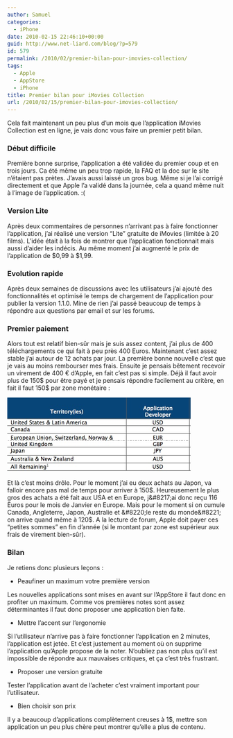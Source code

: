 ```yaml
---
author: Samuel
categories:
  - iPhone
date: 2010-02-15 22:46:10+00:00
guid: http://www.net-liard.com/blog/?p=579
id: 579
permalink: /2010/02/premier-bilan-pour-imovies-collection/
tags:
  - Apple
  - AppStore
  - iPhone
title: Premier bilan pour iMovies Collection
url: /2010/02/15/premier-bilan-pour-imovies-collection/
---
```


Cela fait maintenant un peu plus d&#8217;un mois que l&#8217;application iMovies Collection est en ligne, je vais donc vous faire un premier petit bilan.

### Début difficile

Première bonne surprise, l&#8217;application a été validée du premier coup et en trois jours. Ca été même un peu trop rapide, la FAQ et la doc sur le site n&#8217;étaient pas prètes. J&#8217;avais aussi laissé un gros bug. Même si je l&#8217;ai corrigé directement et que Apple l&#8217;a validé dans la journée, cela a quand même nuit à l&#8217;image de l&#8217;application. :(

### Version Lite

Après deux commentaires de personnes n&#8217;arrivant pas à faire fonctionner l&#8217;application, j&#8217;ai réalisé une version &#8220;Lite&#8221; gratuite de iMovies (limitée à 20 films). L&#8217;idée était à la fois de montrer que l&#8217;application fonctionnait mais aussi d&#8217;aider les indécis. Au même moment j&#8217;ai augmenté le prix de l&#8217;application de $0,99 à $1,99.

### Evolution rapide

Après deux semaines de discussions avec les utilisateurs j&#8217;ai ajouté des fonctionnalités et optimisé le temps de chargement de l&#8217;application pour publier la version 1.1.0. Mine de rien j&#8217;ai passé beaucoup de temps à répondre aux questions par email et sur les forums.

### Premier paiement

Alors tout est relatif bien-sûr mais je suis assez content, j&#8217;ai plus de 400 téléchargements ce qui fait à peu près 400 Euros. Maintenant c&#8217;est assez stable j&#8217;ai autour de 12 achats par jour. La première bonne nouvelle c&#8217;est que je vais au moins rembourser mes frais. Ensuite je pensais bêtement recevoir un virement de 400 € d&#8217;Apple, en fait c&#8217;est pas si simple. Déjà il faut avoir plus de 150$ pour être payé et je pensais répondre facilement au critère, en fait il faut 150$ par zone monétaire :

![photo](/images/uploads/2010/02/pays.jpg)

Et là c&#8217;est moins drôle. Pour le moment j&#8217;ai eu deux achats au Japon, va falloir encore pas mal de temps pour arriver à 150$. Heureusement le plus gros des achats a été fait aux USA et en Europe, j&#8217;ai donc reçu 116 Euros pour le mois de Janvier en Europe. Mais pour le moment si on cumule Canada, Angleterre, Japon, Australie et &#8220;le reste du monde&#8221; on arrive quand même à 120$. A la lecture de forum, Apple doit payer ces &#8220;petites sommes&#8221; en fin d&#8217;année (si le montant par zone est supérieur aux frais de virement bien-sûr).

### Bilan

Je retiens donc plusieurs leçons :

  * Peaufiner un maximum votre première version

Les nouvelles applications sont mises en avant sur l&#8217;AppStore il faut donc en profiter un maximum. Comme vos premières notes sont assez déterminantes il faut donc proposer une application bien faite.

  * Mettre l&#8217;accent sur l&#8217;ergonomie

Si l&#8217;utilisateur n&#8217;arrive pas à faire fonctionner l&#8217;application en 2 minutes, l&#8217;application est jetée. Et c&#8217;est justement au moment où on supprime l&#8217;application qu&#8217;Apple propose de la noter. N&#8217;oubliez pas non plus qu&#8217;il est impossible de répondre aux mauvaises critiques, et ça c&#8217;est très frustrant.

  * Proposer une version gratuite

Tester l&#8217;application avant de l&#8217;acheter c&#8217;est vraiment important pour l&#8217;utilisateur.

  * Bien choisir son prix

Il y a beaucoup d&#8217;applications complètement creuses à 1$, mettre son application un peu plus chère peut montrer qu&#8217;elle a plus de contenu.